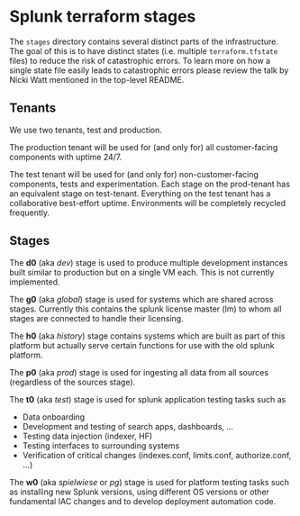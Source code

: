 # Splunk terraform stages

The `stages` directory contains several distinct parts of the infrastructure. The goal of this is to have distinct states (i.e. multiple `terraform.tfstate` files) to reduce the risk of catastrophic errors. To learn more on how a single state file easily leads to catastrophic errors please review the talk by Nicki Watt mentioned in the top-level README.

## Tenants

We use two tenants, test and production.

The production tenant will be used for (and only for) all customer-facing components with uptime 24/7.

The test tenant will be used for (and only for) non-customer-facing components, tests and experimentation. Each stage on the prod-tenant has an equivalent stage on test-tenant. Everything on the test tenant has a collaborative best-effort uptime. Environments will be completely recycled frequently.

## Stages

The **d0** (aka *dev*) stage is used to produce multiple development instances built similar to production but on a single VM each. This is not currently implemented.

The **g0** (aka *global*) stage is used for systems which are shared across stages. Currently this contains the splunk license master (lm) to whom all stages are connected to handle their licensing.

The **h0** (aka *history*) stage contains systems which are built as part of this platform but actually serve certain functions for use with the old splunk platform.

The **p0** (aka *prod*) stage is used for ingesting all data from all sources (regardless of the sources stage).

The **t0** (aka *test*) stage is used for splunk application testing tasks such as

- Data onboarding
- Development and testing of search apps, dashboards, ...
- Testing data injection (indexer, HF)
- Testing interfaces to surrounding systems
- Verification of critical changes (indexes.conf, limits.conf, authorize.conf, ...)

The **w0** (aka *spielwiese* or *pg*) stage is used for platform testing tasks such as installing new Splunk versions, using different OS versions or other fundamental IAC changes and to develop deployment automation code.
